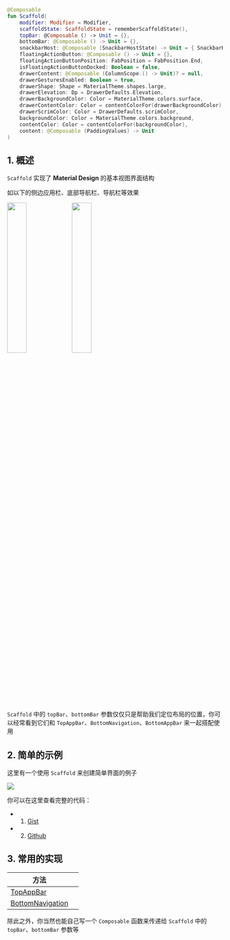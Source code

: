 ```kotlin
@Composable
fun Scaffold(
    modifier: Modifier = Modifier,
    scaffoldState: ScaffoldState = rememberScaffoldState(),
    topBar: @Composable () -> Unit = {},
    bottomBar: @Composable () -> Unit = {},
    snackbarHost: @Composable (SnackbarHostState) -> Unit = { SnackbarHost(it) },
    floatingActionButton: @Composable () -> Unit = {},
    floatingActionButtonPosition: FabPosition = FabPosition.End,
    isFloatingActionButtonDocked: Boolean = false,
    drawerContent: @Composable (ColumnScope.() -> Unit)? = null,
    drawerGesturesEnabled: Boolean = true,
    drawerShape: Shape = MaterialTheme.shapes.large,
    drawerElevation: Dp = DrawerDefaults.Elevation,
    drawerBackgroundColor: Color = MaterialTheme.colors.surface,
    drawerContentColor: Color = contentColorFor(drawerBackgroundColor),
    drawerScrimColor: Color = DrawerDefaults.scrimColor,
    backgroundColor: Color = MaterialTheme.colors.background,
    contentColor: Color = contentColorFor(backgroundColor),
    content: @Composable (PaddingValues) -> Unit
)
```



## 1. 概述

`Scaffold` 实现了 **Material Design** 的基本视图界面结构

如以下的侧边应用栏、底部导航栏、导航栏等效果


<img src = "{{config.assets}}/layout/scaffold/demo.png" width = "30%" height = "30%"/><img src = "{{config.assets}}/layout/scaffold/demo2.png" width = "30%" height = "30%"/>


`Scaffold` 中的 `topBar`、`bottomBar` 参数仅仅只是帮助我们定位布局的位置，你可以经常看到它们和 `TopAppBar`、`BottomNavigation`、`BottomAppBar` 来一起搭配使用


## 2. 简单的示例

这里有一个使用 `Scaffold` 来创建简单界面的例子

<img src = "{{config.assets}}/layout/scaffold/demo.gif">

你可以在这里查看完整的代码：

* 1. [Gist](https://gist.github.com/Nthily/c6c291422b06543d2afa3eb795a2d2a4)
* 2. [Github]({{config.repo_url}}/blob/main/docs/code/layout/scaffold/scaffold.kt)

## 3. 常用的实现

|方法||
|----|---|
|[TopAppBar](../../elements/topappbar/)||
|[BottomNavigation](bottomnavigation.md)||

除此之外，你当然也能自己写一个 `Composable` 函数来传递给 `Scaffold` 中的 `topBar`、`bottomBar` 参数等
